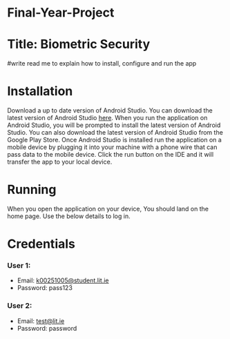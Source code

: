 # Final-Year-Project

# Title: Biometric Security
#write read me to explain how to install, configure and run the app


# Installation
Download a up to date version of Android Studio. You can download the latest version of Android Studio [here](https://www.googleadservices.com/pagead/aclk?sa=L&ai=DChcSEwi8pY6Tjcj-AhXQ2-0KHVoVD8wYABAAGgJkZw&ohost=www.google.com&cid=CAESbeD2dQ3lfP80YmXzsb8FBIU3P6GTTIQqBvzAh2dyIuL82zk24Dcx5O6RJwfpGN53-hBuvsvZ_GPYj1g4W8mWzgihel4sK5S5IaMd0a2WGxCsZVJL29cjle2vgvb6yS2cysir_khI6sb8-cdVWQ4&sig=AOD64_3fwnrqhYEZDQ1fnPlZ66hmmvksKg&q&adurl&ved=2ahUKEwjizYeTjcj-AhXaHMAKHQQQDvcQ0Qx6BAgHEAE). When you run the application on Android Studio, you will be prompted to install the latest version of Android Studio. You can also download the latest version of Android Studio from the Google Play Store. Once Android Studio is installed run the application on a mobile device by plugging it into your machine with a phone wire that can pass data to the mobile device. Click the run button on the IDE and it will transfer the app to your local device.

# Running
When you open the application on your device, You should land on the home page. Use the below details to log in.

# Credentials

### User 1:
* Email: k00251005@student.lit.ie
* Password: pass123

### User 2:
* Email: test@lit.ie
* Password: password
